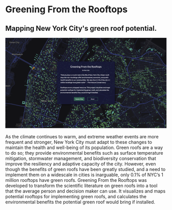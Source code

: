 # Greening From the Rooftops
## Mapping New York City's green roof potential.

![thesis_preview](https://github.com/nourzein/thesis/blob/master/preview.png)

As the climate continues to warm, and extreme weather events are more frequent and stronger, New York City must adapt to these changes to maintain the health and well-being of its population. Green roofs are a way to do so; they provide environmental benefits such as surface temperature mitigation, stormwater management, and biodiversity conservation that improve the resiliency and adaptive capacity of the city. However, even though the benefits of green roofs have been greatly studied, and a need to implement them on a widescale in cities is inarguable, only 0.1% of NYC’s 1 million rooftops have green roofs. Greening From the Rooftops was developed to transform the scientific literature on green roofs into a tool that the average person and decision maker can use. It visualizes and maps potential rooftops for implementing green roofs, and calculates the environmental benefits the potential green roof would bring if installed.
